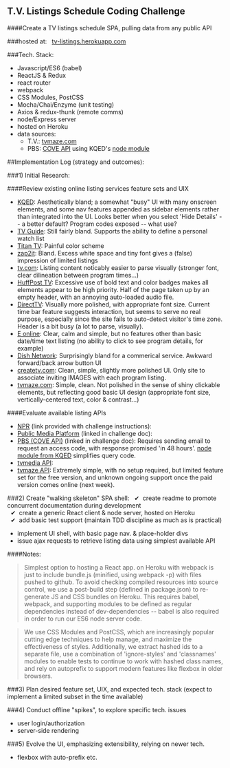 ## T.V. Listings Schedule Coding Challenge

####Create a TV listings schedule SPA, pulling data from any public API

###hosted at: &nbsp; [tv-listings.herokuapp.com](http://tv-listings.herokuapp.com)

###Tech. Stack:
* Javascript/ES6 (babel)
* ReactJS & Redux
* react router
* webpack
* CSS Modules, PostCSS
* Mocha/Chai/Enzyme (unit testing)
* Axios & redux-thunk (remote comms)
* node/Express server
* hosted on Heroku
* data sources:
  * T.V.: [tvmaze.com](http://www.tvmaze.com/api)
  * PBS: [COVE API](https://projects.pbs.org/confluence/display/coveapi) using KQED's [node module](https://github.com/KQED/cove-api)


##Implementation Log (strategy and outcomes):

###1) Initial Research:

####Review existing online listing services feature sets and UIX
* [KQED](http://www.kqed.org/tv/schedules/daily/): Aesthetically bland; a somewhat "busy" UI with many onscreen elements, and some nav features appended as sidebar elements rather than integrated into the UI. Looks better when you select 'Hide Details' -- a better default? Program codes exposed -- what use?
* [TV Guide](http://www.tvguide.com/listings/): Still fairly bland. Supports the ability to define a personal watch list
* [Titan TV](http://titantv.com/): Painful color scheme
* [zap2it](http://tvschedule.zap2it.com/tvlistings/ZCGrid.do): Bland. Excess white space and tiny font gives a (false) impression of limited listings
* [tv.com](http://www.tv.com/listings/): Listing content noticably easier to parse visually (stronger font, clear dilineation between program times...)
* [HuffPost TV](http://tvlistings.aol.com/listings/ca/berkeley/dish-san-francisco/DISH807): Excessive use of bold text and color badges makes all elements appear to be high priority. Half of the page taken up by an empty header, with an annoying auto-loaded audio file.
* [DirectTV](https://www.directv.com/guide): Visually more polished, with appropriate font size. Current time bar feature suggests interaction, but seems to serve no real purpose, especially since the site fails to auto-detect visitor's time zone. Header is a bit busy (a lot to parse, visually).
* [E online](http://www.eonline.com/shows/schedule): Clear, calm and simple, but no features other than basic date/time text listing (no ability to click to see program details, for example)
* [Dish Network](https://www.mydish.com/guide): Surprisingly bland for a commerical service. Awkward forward/back arrow button UI
* [createtv.com](http://createtv.com/schedule): Clean, simple, slightly more polished UI. Only site to associate inviting IMAGES with each program listing. 
* [tvmaze.com](http://www.tvmaze.com/schedule): Simple, clean. Not polished in the sense of shiny clickable elements, but reflecting good basic UI design (appropriate font size, vertically-centered text, color & contrast...)


####Evaluate available listing APIs
* [NPR](http://www.npr.org/api/inputReference.php) (link provided with challenge instructions):
* [Public Media Platform](http://publicmediaplatform.org/about/content/) (linked in challenge doc):
* [PBS (COVE API)](https://projects.pbs.org/confluence/display/coveapi/COVE+API+Version+1) (linked in challenge doc): Requires sending email to request an access code, with response promised 'in 48 hours'. [node module from KQED](https://github.com/KQED/cove-api) simplifies query code.
* [tvmedia API](https://developer.tvmedia.ca/):
* [tvmaze API](http://www.tvmaze.com/api): Extremely simple, with no setup required, but limited feature set for the free version, and unknown ongoing support once the paid version comes online (next week).


###2) Create "walking skeleton" SPA shell:
  &nbsp;&nbsp;&#10004;&nbsp;
  create readme to promote concurrent documentation during development
  <br>&nbsp;&nbsp;&#10004;&nbsp;
  create a generic React client & node server, hosted on Heroku
  <br>&nbsp;&nbsp;&#10004;&nbsp;
  add basic test support (maintain TDD discipline as much as is practical)
  
* implement UI shell, with basic page nav. & place-holder divs
* issue ajax requests to retrieve listing data using simplest available API

####Notes:

> Simplest option to hosting a React app. on Heroku with webpack is just to include bundle.js (minified, using webpack -p) with files pushed to github. To avoid checking compiled resources into source control, we use a post-build step (defined in package.json) to re-generate JS and CSS bundles on Heroku. This requires babel, webpack, and supporting modules to be defined as regular dependencies instead of dev-dependencies -- babel is also required in order to run our ES6 node server code.

> We use CSS Modules and PostCSS, which are increasingly popular cutting edge techniques to help manage, and maximize the effectiveness of styles. Additionally, we extract hashed ids to a separate file, use a combination of 'ignore-styles' and 'classnames' modules to enable tests to continue to work with hashed class names, and rely on autoprefix to support modern features like flexbox in older browsers. 

###3) Plan desired feature set, UIX, and expected tech. stack
(expect to implement a limited subset in the time available)

###4) Conduct offline "spikes", to explore specific tech. issues
* user login/authorization
* server-side rendering

###5) Evolve the UI, emphasizing extensibility, relying on newer tech.
* flexbox with auto-prefix etc.


